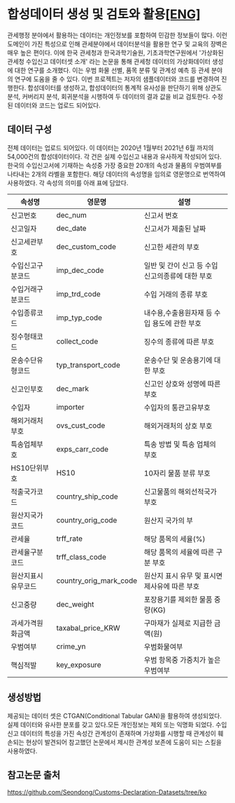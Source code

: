 # 합성데이터 생성 및 검토와 활용[[ENG]](https://github.com/CTGAN-syntheticdata-generation/selection-of-criminals_with_syndata/tree/main)
관세행정 분야에서 활용하는 데이터는 개인정보를 포함하여 민감한 정보들이 많다. 이런 도메인이 가진 특성으로 인해 관세분야에서 데이터분석을 활용한 연구 및 교육의 장벽은 매우 높은 편이다. 이에 한국 관세청과 한국과학기술원, 기초과학연구원에서 '가상화된 관세청 수입신고 데이터셋 소개' 라는 논문을 통해 관세청 데이터의 가상화데이터 생성에 대한 연구를 소개했다. 이는 우범 화물 선별, 품목 분류 및 관계성 예측 등 관세 분야의 연구에 도움을 줄 수 있다. 이번 프로젝트는 저자의 샘플데이터와 코드를 변경하여 진행한다. 합성데이터를 생성하고, 합성데이터의 통계적 유사성을 판단하기 위해 상관도 분석, 커버리지 분석, 회귀분석을 시행하여 두 데이터의 결과 값을 비교 검토한다. 수정된 데이터와 코드는 업로드 되어있다.
 
## 데이터 구성
전체 데이터는 업로드 되어있다. 이 데이터는 2020년 1월부터 2021년 6월 까지의 54,000건의 합성데이터이다. 각 건은 실제 수입신고 내용과 유사하게 작성되어 있다. 한국의 수입신고서에 기재하는 속성중 가장 중요한 20개의 속성과 물품의 우범여부를 나타내는 2개의 라벨을 포함한다. 해당 데이터의 속성명을 임의로 영문명으로 번역하여 사용하였다. 각 속성의 의미를 아래 표에 담았다.

|속성명|영문명|설명|
|------|---|---|
|신고번호|dec_num|신고서 번호|
|신고일자|dec_date|신고서가 제출된 날짜|
|신고세관부호|dec_custom_code|신고한 세관의 부호|
|수입신고구분코드|imp_dec_code|일반 및 간이 신고 등 수입 신고의종류에 대한 부호|
|수입거래구분코드|imp_trd_code|수입 거래의 종류 부호|
|수입종류코드|imp_typ_code|내수용,수출용원자재 등 수입 용도에 관한 부호|
|징수형태코드|collect_code|징수의 종류에 따른 부호|
|운송수단유형코드|typ_transport_code|운송수단 및 운송용기에 대한 부호|
|신고인부호|dec_mark|신고인 상호와 성명에 따른 부호|
|수입자|importer|수입자의 통관고유부호|
|해외거래처부호|ovs_cust_code|해외거래처의 상호 부호|
|특송업체부호|exps_carr_code|특송 방법 및 특송 업체의 부호|
|HS10단위부호|HS10|10자리 물품 분류 부호|
|적출국가코드|country_ship_code|신고물품의 해외선적국가 부호|
|원산지국가코드|country_orig_code|원산지 국가의 부|
|관세율|trff_rate|해당 품목의 세율(%)|
|관세율구분코드|trff_class_code|해당 품목의 세율에 따른 구분 부호|
|원산지표시유무코드|country_orig_mark_code|원산지 표시 유무 및 표시면제사유에 따른 부호|
|신고중량|dec_weight|포장용기를 제외한 물품 중량(KG)|
|과세가격원화금액|taxabal_price_KRW|구마재가 실제로 지급한 금액(원)|
|우범여부|crime_yn|우범화물여부|
|핵심적발|key_exposure|우범 항목중 가중치가 높은 우범여부|

## 생성방법
제공되는 데이터 셋은 CTGAN(Conditional Tabular GAN)을 활용하여 생성되었다. 실제 데이터와 유사한 분포를 갖고 있다.모든 개인정보는 제외 또는 익명화 되었다. 수입신고 데이터의 특성을 가진 속성간 관계성이 존재하며 가상화를 시행할 때 관계성이 훼손되는 현상이 발견되어 참고했던 논문에서 제시한 관계성 보존에 도움이 되는 스킬을 사용하였다. 

## 참고논문 출처
https://github.com/Seondong/Customs-Declaration-Datasets/tree/ko
